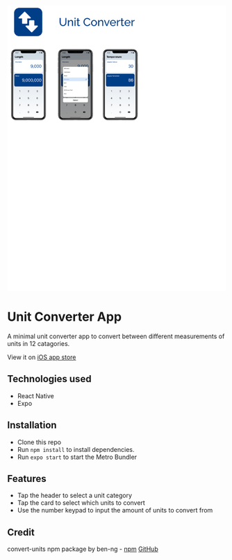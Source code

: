 ![ScreenShot](/screenshot.png)

# Unit Converter App

A minimal unit converter app to convert between different measurements of units in 12 catagories.

View it on [iOS app store](https://itunes.apple.com/app/id1547306354)

## Technologies used

- React Native
- Expo

## Installation

- Clone this repo
- Run `npm install` to install dependencies.
- Run `expo start` to start the Metro Bundler

## Features

- Tap the header to select a unit category
- Tap the card to select which units to convert
- Use the number keypad to input the amount of units to convert from

## Credit

convert-units npm package by ben-ng - [npm](https://www.npmjs.com/package/convert-units) [GitHub](https://github.com/ben-ng/convert-units)
